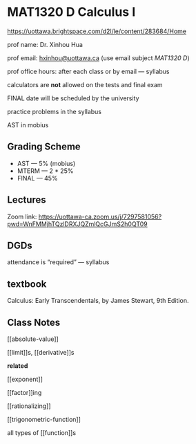 # MAT1320 D Calculus I

<https://uottawa.brightspace.com/d2l/le/content/283684/Home>

prof name: Dr. Xinhou Hua

prof email: <hxinhou@uottawa.ca> (use email subject _MAT1320 D_)

prof office hours: after each class or by email &mdash; syllabus

calculators are **not** allowed on the tests and final exam

FINAL date will be scheduled by the university

practice problems in the syllabus

AST in mobius

## Grading Scheme

- AST &mdash; 5% (mobius)
- MTERM &mdash; 2 \* 25%
- FINAL &mdash; 45%

## Lectures

Zoom link: <https://uottawa-ca.zoom.us/j/7297581056?pwd=WnFMMjhTQzlDRXJQZmlQcGJmS2h0QT09>

## DGDs

attendance is “required” &mdash; syllabus

## textbook

Calculus: Early Transcendentals, by James Stewart, 9th Edition.

## Class Notes

[[absolute-value]]

[[limit]]s, [[derivative]]s

**related**

[[exponent]]

[[factor]]ing

[[rationalizing]]

[[trigonometric-function]]

all types of [[function]]s
